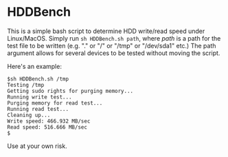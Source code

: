 # HDDBench

This is a simple bash script to determine HDD write/read speed under Linux/MacOS. Simply run ```sh HDDBench.sh path```, where *path* is a path for the test file to be written (e.g. "." or "/" or "/tmp" or "/dev/sda1" etc.) The path argument allows for several devices to be tested without moving the script.

Here's an example:

```
$sh HDDBench.sh /tmp
Testing /tmp
Getting sudo rights for purging memory...
Running write test...
Purging memory for read test...
Running read test...
Cleaning up...
Write speed: 466.932 MB/sec
Read speed: 516.666 MB/sec
$
```

Use at your own risk.
